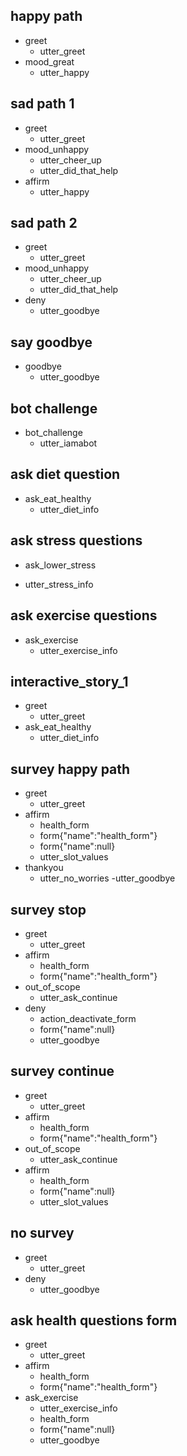 ## happy path
* greet
  - utter_greet
* mood_great
  - utter_happy

## sad path 1
* greet
  - utter_greet
* mood_unhappy
  - utter_cheer_up
  - utter_did_that_help
* affirm
  - utter_happy

## sad path 2
* greet
  - utter_greet
* mood_unhappy
  - utter_cheer_up
  - utter_did_that_help
* deny
  - utter_goodbye

## say goodbye
* goodbye
  - utter_goodbye

## bot challenge
* bot_challenge
  - utter_iamabot

## ask diet question
* ask_eat_healthy
  - utter_diet_info

## ask stress questions
* ask_lower_stress
 - utter_stress_info

## ask exercise questions
* ask_exercise
  - utter_exercise_info


## interactive_story_1
* greet
    - utter_greet
* ask_eat_healthy
    - utter_diet_info

## survey happy path
* greet
  - utter_greet
* affirm
  - health_form
  - form{"name":"health_form"}
  - form{"name":null}
  - utter_slot_values
* thankyou
  - utter_no_worries
  -utter_goodbye

## survey stop
* greet
  - utter_greet
* affirm
  - health_form
  - form{"name":"health_form"}
* out_of_scope
  - utter_ask_continue
* deny
  - action_deactivate_form
  - form{"name":null}
  - utter_goodbye

## survey continue
* greet
  - utter_greet
* affirm
  - health_form
  - form{"name":"health_form"}
* out_of_scope
  - utter_ask_continue
* affirm
  - health_form
  - form{"name":null}
  - utter_slot_values

## no survey
* greet
  - utter_greet
* deny
  - utter_goodbye

## ask health questions form
* greet 
  - utter_greet
* affirm
  - health_form
  - form{"name":"health_form"}
* ask_exercise
  - utter_exercise_info
  - health_form
  - form{"name":null}
  - utter_goodbye
